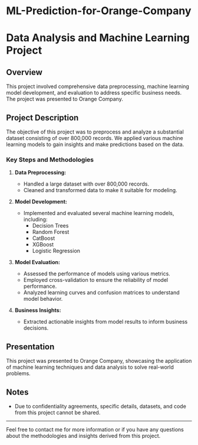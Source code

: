 # ML-Prediction-for-Orange-Company
# Data Analysis and Machine Learning Project

## Overview

This project involved comprehensive data preprocessing, machine learning model development, and evaluation to address specific business needs. The project was presented to Orange Company.

## Project Description

The objective of this project was to preprocess and analyze a substantial dataset consisting of over 800,000 records. We applied various machine learning models to gain insights and make predictions based on the data.

### Key Steps and Methodologies

1. **Data Preprocessing:**
   - Handled a large dataset with over 800,000 records.
   - Cleaned and transformed data to make it suitable for modeling.

2. **Model Development:**
   - Implemented and evaluated several machine learning models, including:
     - Decision Trees
     - Random Forest
     - CatBoost
     - XGBoost
     - Logistic Regression

3. **Model Evaluation:**
   - Assessed the performance of models using various metrics.
   - Employed cross-validation to ensure the reliability of model performance.
   - Analyzed learning curves and confusion matrices to understand model behavior.

4. **Business Insights:**
   - Extracted actionable insights from model results to inform business decisions.

## Presentation

This project was presented to Orange Company, showcasing the application of machine learning techniques and data analysis to solve real-world problems.

## Notes

- Due to confidentiality agreements, specific details, datasets, and code from this project cannot be shared.

---

Feel free to contact me for more information or if you have any questions about the methodologies and insights derived from this project.
